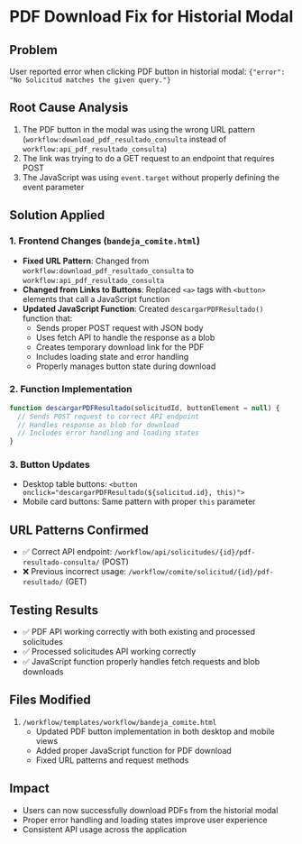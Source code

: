 # PDF Download Fix for Historial Modal

## Problem

User reported error when clicking PDF button in historial modal: `{"error": "No Solicitud matches the given query."}`

## Root Cause Analysis

1. The PDF button in the modal was using the wrong URL pattern (`workflow:download_pdf_resultado_consulta` instead of `workflow:api_pdf_resultado_consulta`)
2. The link was trying to do a GET request to an endpoint that requires POST
3. The JavaScript was using `event.target` without properly defining the event parameter

## Solution Applied

### 1. Frontend Changes (`bandeja_comite.html`)

- **Fixed URL Pattern**: Changed from `workflow:download_pdf_resultado_consulta` to `workflow:api_pdf_resultado_consulta`
- **Changed from Links to Buttons**: Replaced `<a>` tags with `<button>` elements that call a JavaScript function
- **Updated JavaScript Function**: Created `descargarPDFResultado()` function that:
  - Sends proper POST request with JSON body
  - Uses fetch API to handle the response as a blob
  - Creates temporary download link for the PDF
  - Includes loading state and error handling
  - Properly manages button state during download

### 2. Function Implementation

```javascript
function descargarPDFResultado(solicitudId, buttonElement = null) {
  // Sends POST request to correct API endpoint
  // Handles response as blob for download
  // Includes error handling and loading states
}
```

### 3. Button Updates

- Desktop table buttons: `<button onclick="descargarPDFResultado(${solicitud.id}, this)">`
- Mobile card buttons: Same pattern with proper `this` parameter

## URL Patterns Confirmed

- ✅ Correct API endpoint: `/workflow/api/solicitudes/{id}/pdf-resultado-consulta/` (POST)
- ❌ Previous incorrect usage: `/workflow/comite/solicitud/{id}/pdf-resultado/` (GET)

## Testing Results

- ✅ PDF API working correctly with both existing and processed solicitudes
- ✅ Processed solicitudes API working correctly
- ✅ JavaScript function properly handles fetch requests and blob downloads

## Files Modified

1. `/workflow/templates/workflow/bandeja_comite.html`
   - Updated PDF button implementation in both desktop and mobile views
   - Added proper JavaScript function for PDF download
   - Fixed URL patterns and request methods

## Impact

- Users can now successfully download PDFs from the historial modal
- Proper error handling and loading states improve user experience
- Consistent API usage across the application
